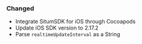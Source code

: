 ### Changed
* Integrate SitumSDK for iOS through Cocoapods
* Update iOS SDK version to 2.17.2
* Parse `realtimeUpdateInterval` as a String